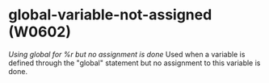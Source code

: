 # global-variable-not-assigned (W0602)
*Using global for %r but no assignment is done* Used when a variable is
defined through the "global" statement but no assignment to this
variable is done.
